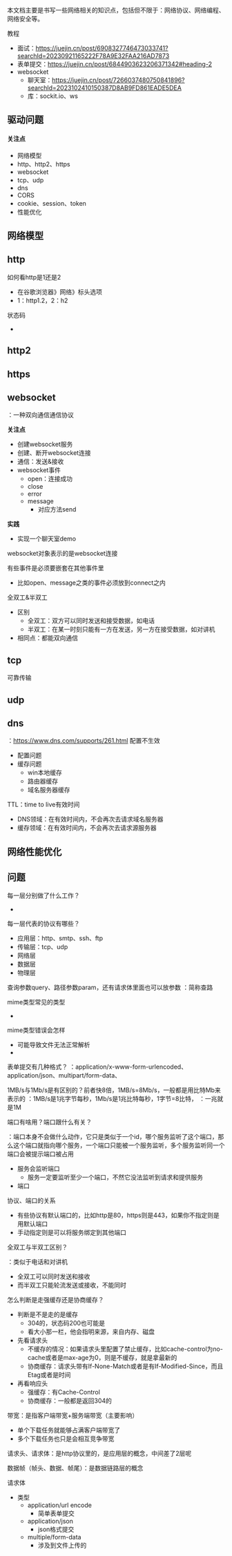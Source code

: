 本文档主要是书写一些网络相关的知识点，包括但不限于：网络协议、网络编程、网络安全等。

教程

- 面试：https://juejin.cn/post/6908327746473033741?searchId=20230921165222F78A9E32FAA216AD7873
- 表单提交：<https://juejin.cn/post/6844903623206371342#heading-2>
- websocket
  - 聊天室：https://juejin.cn/post/7266037480750841896?searchId=2023102410150387D8AB9FD861EADE5DEA
  - 库：sockit.io、ws




## 驱动问题

#### 关注点

- 网络模型
- http、http2、https
- websocket
- tcp、udp
- dns
- CORS
- cookie、session、token
- 性能优化



## 网络模型



## http

如何看http是1还是2

- 在谷歌浏览器》网络》标头选项
- 1：http1.2，2：h2

状态码

- 

## http2



## https



## websocket

：一种双向通信通信协议

**关注点**

- 创建websocket服务
- 创建、断开websocket连接
- 通信：发送&接收
- websocket事件
  - open：连接成功
  - close
  - error
  - message
    - 对应方法send

**实践**

- 实现一个聊天室demo

websocket对象表示的是websocket连接

有些事件是必须要嵌套在其他事件里

- 比如open、message之类的事件必须放到connect之内

全双工&半双工

- 区别
  - 全双工：双方可以同时发送和接受数据，如电话
  - 半双工：在某一时刻只能有一方在发送，另一方在接受数据，如对讲机
- 相同点：都能双向通信



## tcp

可靠传输



## udp



## dns

：<https://www.dns.com/supports/261.html>
配置不生效

- 配置问题
- 缓存问题
  - win本地缓存
  - 路由器缓存
  - 域名服务器缓存

TTL：time to live有效时间

- DNS领域：在有效时间内，不会再次去请求域名服务器
- 缓存领域：在有效时间内，不会再次去请求源服务器



## 网络性能优化



## 问题

每一层分别做了什么工作？

- 

每一层代表的协议有哪些？

- 应用层：http、smtp、ssh、ftp
- 传输层：tcp、udp
- 网络层
- 数据层
- 物理层





查询参数query、路径参数param，还有请求体里面也可以放参数
：简称查路

mime类型常见的类型

- 

mime类型错误会怎样

- 可能导致文件无法正常解析
- 

表单提交有几种格式？
：application/x-www-form-urlencoded、application/json、multipart/form-data、



1MB/s与1Mb/s是有区别的？前者快8倍，1MB/s=8Mb/s，一般都是用比特Mb来表示的
：1MB/s是1兆字节每秒，1Mb/s是1兆比特每秒，1字节=8比特，
：一兆就是1M

端口有啥用？端口跟什么有关？

：端口本身不会做什么动作，它只是类似于一个id，哪个服务监听了这个端口，那么这个端口就指向哪个服务，一个端口只能被一个服务监听，多个服务监听同一个端口会被提示端口被占用

- 服务会监听端口
  - 服务一定要监听至少一个端口，不然它没法监听到请求和提供服务
- 端口



协议、端口的关系

- 有些协议有默认端口的，比如http是80，https则是443，如果你不指定则是用默认端口
- 手动指定则是可以将服务绑定到其他端口

全双工与半双工区别？

：类似于电话和对讲机

- 全双工可以同时发送和接收
- 而半双工只能轮流发送或接收，不能同时

怎么判断是走强缓存还是协商缓存？

- 判断是不是走的是缓存
  - 304的，状态码200也可能是
  - 看大小那一栏，他会指明来源，来自内存、磁盘
- 先看请求头
  - 不缓存的情况：如果请求头里配置了禁止缓存，比如cache-control为no-cache或者是max-age为0，则是不缓存，就是拿最新的
  - 协商缓存：请求头带有If-None-Match或者是有If-Modified-Since，而且Etag或者是时间
- 再看响应头
  - 强缓存：有Cache-Control
  - 协商缓存：一般都是返回304的

带宽：是指客户端带宽+服务端带宽（主要影响）

- 单个下载任务就能够占满客户端带宽了
- 多个下载任务也只是会相互竞争带宽

请求头、请求体：是http协议里的，是应用层的概念，中间差了2层呢

数据帧（帧头、数据、帧尾）：是数据链路层的概念

请求体

- 类型
  - application/url encode
    - 简单表单提交
  - application/json
    - json格式提交
  - multiple/form-data
    - 涉及到文件上传的
